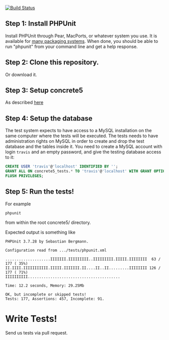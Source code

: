 [![Build Status](https://travis-ci.org/concrete5/concrete5.svg?branch=master)](https://travis-ci.org/concrete5/concrete5-tests)


## Step 1: Install PHPUnit

Install PHPUnit through Pear, MacPorts, or whatever system you use. It is available for [many packaging systems](http://phpunit.de/manual/current/en/installation.html). When done, you should be able to run "phpunit" from your command line and get a help response.


## Step 2: Clone this repository.

Or download it.


## Step 3: Setup concrete5

As described [here](../README.md#installation)


## Step 4: Setup the database

The test system expects to have access to a MySQL installation on the same computer where the tests will be executed.
The tests needs to have administration rights on MySQL in order to create and drop the test database and the tables inside it.
You need to create a MySQL account with login `travis` and an empty password, and give the testing database access to it:

```sql
CREATE USER 'travis'@'localhost' IDENTIFIED BY '';
GRANT ALL ON concrete5_tests.* TO 'travis'@'localhost' WITH GRANT OPTION;
FLUSH PRIVILEGES;
```


## Step 5: Run the tests!

For example

	phpunit

from within the root concrete5/ directory.

Expected output is something like

	PHPUnit 3.7.28 by Sebastian Bergmann.

	Configuration read from .../tests/phpunit.xml

	....................IIIIIII.IIIIIIIII..IIIIIIIII.IIIII.IIIIIIII  63 / 177 ( 35%)
	II.IIII.IIIIIIIIIII.IIIII.IIIIIII.II....II..II.........IIIIIIII 126 / 177 ( 71%)
	IIIIIIIIII.........................................

	Time: 12.2 seconds, Memory: 29.25Mb

	OK, but incomplete or skipped tests!
	Tests: 177, Assertions: 457, Incomplete: 91.


# Write Tests!

Send us tests via pull request.
